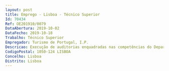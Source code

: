 ```yaml
--- 
layout: post
title: Emprego - Lisboa - Técnico Superior
Id: 70434
Ref: OE201910/0079
DataAbertura: 2019-10-02
DataFecho: 2019-10-18
Trabalho: Técnico Superior
Empregador: Turismo de Portugal, I.P.
Descricao: Execução de auditorias enquadradas nas competências do Departamento e elaboração dos respetivos relatórios Apreciação de projetos de arquitetura e elaboração de pareceres técnicos Acompanhamento de grupos de trabalho no âmbito das competências do Departamento
CodigoPostal: 1050-124 LISBOA
Concelho: Lisboa
Distrito: Lisboa
--- 
```

